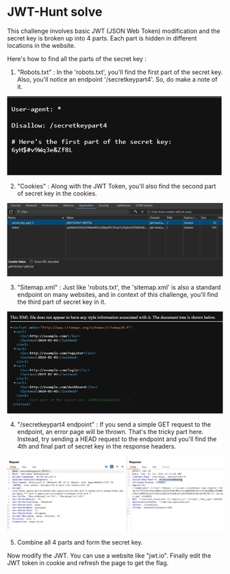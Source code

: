 # JWT-Hunt solve

This challenge involves basic JWT (JSON Web Token) modification and the secret key is broken up into 4 parts.
Each part is hidden in different locations in the website.

Here's how to find all the parts of the secret key :

1. "Robots.txt" : In the 'robots.txt', you'll find the first part of the secret key. Also, you'll notice an endpoint '/secretkeypart4'. So, do make a note of it.

![STEP1](./Images/010553.png)

2. "Cookies" : Along with the JWT Token, you'll also find the second part of secret key in the cookies.

![STEP2](./Images/010637.png)

3. "Sitemap.xml" : Just like 'robots.txt', the 'sitemap.xml' is also a standard endpoint on many websites, and in context of this challenge, you'll find the third part of secret key in it.

![STEP3](./Images/010650.png)

4. "/secretkeypart4 endpoint" : If you send a simple GET request to the endpoint, an error page will be thrown. That's the tricky part here. Instead, try sending a HEAD request to the endpoint and you'll find the 4th and final part of secret key in the response headers.

![STEP4](./Images/010706.png)

5. Combine all 4 parts and form the secret key.

Now modify the JWT. You can use a website like "jwt.io". Finally edit the JWT token in cookie and refresh the page to get the flag.  
